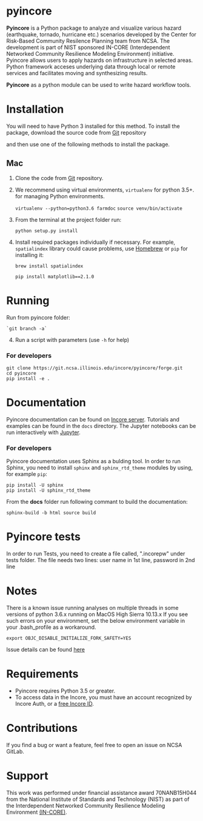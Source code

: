 # pyincore

**Pyincore** is a Python package to analyze and visualize various hazard (earthquake, tornado, hurricane etc.) 
scenarios developed by the Center for Risk-Based Community Resilence Planning team from NCSA. 
The development is part of NIST sponsored IN-CORE (Interdependent Networked Community Resilience Modeling 
Environment) initiative. Pyincore allows users to apply hazards on infrastructure in selected areas. 
Python framework acceses underlying data through local or remote services and facilitates moving 
and synthesizing results.
                      
**Pyincore** as a python module can be used to write hazard workflow tools.

# Installation

You will need to have Python 3 installed for this method. To install the package, 
download the source code from [Git](https://git.ncsa.illinois.edu/incore/pyincore) 
repository

and then use one of the following methods to install the package.

Mac
---

1. Clone the code from [Git](https://git.ncsa.illinois.edu/incore/pyincore) 
repository.
2. We recommend using virtual environments, `virtualenv` for python 3.5+. for managing Python environments.  
    
    `virtualenv --python=python3.6 farmdoc`
    `source venv/bin/activate`

3. From the terminal at the project folder run:

    `python setup.py install`
    
4. Install required packages individually if necessary. For example, `spatialindex` library 
 could cause problems, use [Homebrew](https://brew.sh/) or `pip` for installing it:
  
    `brew install spatialindex`
    
    `pip install matplotlib==2.1.0`

# Running

Run from pyincore folder: 

    `git branch -a`
    
4. Run a script with parameters (use `-h` for help) 


### For developers
```
git clone https://git.ncsa.illinois.edu/incore/pyincore/forge.git
cd pyincore
pip install -e .
```

# Documentation

Pyincore documentation can be found on [Incore server](http://incore2.ncsa.illinois.edu).
Tutorials and examples can be found in the `docs` directory. The Jupyter notebooks can be run 
interactively with  [Jupyter](http://jupyter.org/install).

### For developers
Pyincore documentation uses Sphinx as a bulding tool. In order to run Sphinx, you need to install 
`sphinx` and `sphinx_rtd_theme` modules by using, for example `pip`:

```
pip install -U sphinx
pip install -U sphinx_rtd_theme
```

From the **docs** folder run following commant to build the documentation:

```
sphinx-build -b html source build
```


# Pyincore tests
In order to run Tests, you need to create a file called, ".incorepw" under tests folder.
The file needs two lines: user name in 1st line, password in 2nd line


# Notes

There is a known issue running analyses on multiple threads in some versions of python 3.6.x running on MacOS High Sierra 10.13.x
If you see such errors on your environment, set the below environment variable in your .bash_profile as a workaround.

`export OBJC_DISABLE_INITIALIZE_FORK_SAFETY=YES`  
 
Issue details can be found [here](http://sealiesoftware.com/blog/archive/2017/6/5/Objective-C_and_fork_in_macOS_1013.html)


# Requirements
* Pyincore requires Python 3.5 or greater.
* To access data in the Incore, you must have an account recognized by Incore Auth, 
or a [free Incore ID](https://incore.ncsa.illinois.edu).

# Contributions
If you find a bug or want a feature, feel free to open an issue on NCSA GitLab.


# Support
This work was performed under financial assistance award 70NANB15H044 from 
the National Institute of Standards and Technology (NIST) as part of 
the Interdependent Networked Community Resilience Modeling 
Environment [(IN-CORE)](http://resilience.colostate.edu/in_core.shtml).
